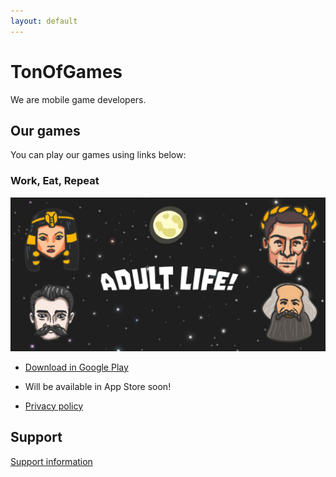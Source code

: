 ```yaml
---
layout: default
---
```


# TonOfGames

We are mobile game developers. 

## Our games
You can play our games using links below:

### Work, Eat, Repeat

![Work, Eat, Repeat](/imgs/promo.jpg)

- [Download in Google Play](https://play.google.com/store/apps/details?id=net.gamesofton.oligarkh)
- Will be available in App Store soon!

- [Privacy policy](/adult-life-simulator-privacy-policy.html)

## Support

[Support information](/support.html)